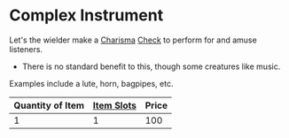 # Complex Instrument

Let's the wielder make a [Charisma](../../../../../Player%20Characters/Chosen%20Statistics/Charisma.md) [Check](../../../../../Game%20Procedures/Check.md) to perform for and amuse listeners.

- There is no standard benefit to this, though some creatures like music.

Examples include a lute, horn, bagpipes, etc.

| Quantity of Item | [Item Slots](../../../../../Player%20Characters/Derived%20Statistics/Item%20Slots.md) | Price |
| ---------------- | ------------------------------------------------------------------------------------- | ----- |
| 1                | 1                                                                                     | 100   |
